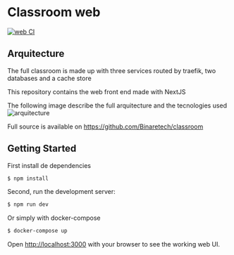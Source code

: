 # Classroom web

[![web CI](https://github.com/Binaretech/classroom-web/actions/workflows/node.js.yml/badge.svg)](https://github.com/Binaretech/classroom-web/actions/workflows/node.js.yml)
## Arquitecture

The full classroom is made up with three services routed by traefik, two databases and a cache store

This repository contains the web front end made with NextJS

The following image describe the full arquitecture and the tecnologies used
![arquitecture](https://github.com/Binaretech/classroom/blob/main/img/classroom-diagram.png?raw=true)

Full source is available on https://github.com/Binaretech/classroom


## Getting Started

First install de dependencies
```bash
$ npm install
```

Second, run the development server:

```bash
$ npm run dev
```

Or simply with docker-compose 

```bash
$ docker-compose up
```

Open [http://localhost:3000](http://localhost:3000) with your browser to see the working web UI.